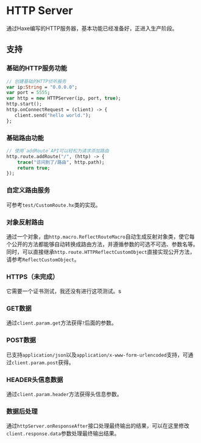 # HTTP Server
通过Haxe编写的HTTP服务器，基本功能已经准备好，正进入生产阶段。

## 支持
### 基础的HTTP服务功能
```haxe
// 创建基础的HTTP侦听服务
var ip:String = "0.0.0.0";
var port = 5555;
var http = new HTTPServer(ip, port, true);
http.start();
http.onConnectRequest = (client) -> {
   client.send("hello world.");
};
```
### 基础路由功能
```haxe
// 使用`addRoute`API可以轻松为请求添加路由
http.route.addRoute("/", (http) -> {
	trace("访问到了/路由", http.path);
	return true;
});
```
### 自定义路由服务
可参考`test/CustomRoute.hx`类的实现。
### 对象反射路由
通过一个对象，由`http.macro.ReflectRouteMacro`自动生成反射对象类，使它每个公开的方法都能够自动转换成路由方法，并遵循参数的可选不可选、参数名等。
同时，可以直接继承`http.route.HTTPReflectCustomObject`直接实现公开方法，请参考`ReflectCustomObject`。
### HTTPS（未完成）
它需要一个证书测试，我还没有进行这项测试。s
### GET数据
通过`client.param.get`方法获得`?`后面的参数。
### POST数据
已支持`application/json`以及`application/x-www-form-urlencoded`支持，可通过`client.param.post`获得。
### HEADER头信息数据
通过`client.param.header`方法获得头信息参数。
### 数据后处理
通过`httpServer.onResponseAfter`接口处理最终输出的结果，可以在这里修改`client.response.data`参数处理最终输出结果。